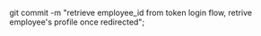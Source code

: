 git commit -m "retrieve employee_id from token login flow, retrive employee's profile once redirected";